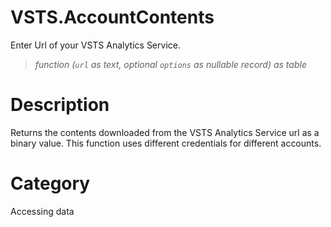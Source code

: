 ﻿# VSTS.AccountContents
Enter Url of your VSTS Analytics Service.
> _function (<code>url</code> as text, optional <code>options</code> as nullable record) as table_
# Description 
Returns the contents downloaded from the VSTS Analytics Service url as a binary value. This function uses different credentials for different accounts.
# Category 
Accessing data
